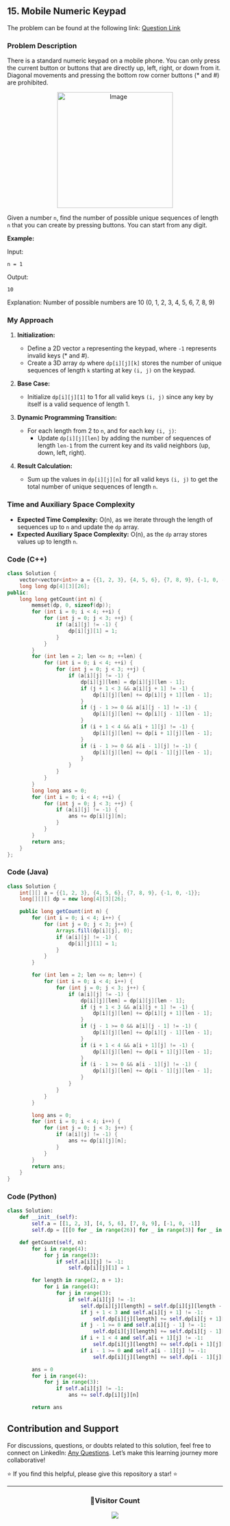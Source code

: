 ## 15. Mobile Numeric Keypad

The problem can be found at the following link: [Question Link](https://www.geeksforgeeks.org/problems/mobile-numeric-keypad5456/1)

### Problem Description

There is a standard numeric keypad on a mobile phone. You can only press the current button or buttons that are directly up, left, right, or down from it. Diagonal movements and pressing the bottom row corner buttons (\* and #) are prohibited.

<p align="center">
  <img src="https://github.com/Hunterdii/GeeksforGeeks-POTD/assets/124852522/a8e13f20-65da-4a5a-9458-dc8422bef9a9" alt="Image" width="270" />
</p>

Given a number `n`, find the number of possible unique sequences of length `n` that you can create by pressing buttons. You can start from any digit.

**Example:**

Input:

```
n = 1
```

Output:

```
10
```

Explanation:
Number of possible numbers are 10 (0, 1, 2, 3, 4, 5, 6, 7, 8, 9)

### My Approach

1. **Initialization:**

   - Define a 2D vector `a` representing the keypad, where `-1` represents invalid keys (\* and #).
   - Create a 3D array `dp` where `dp[i][j][k]` stores the number of unique sequences of length `k` starting at key `(i, j)` on the keypad.

2. **Base Case:**

   - Initialize `dp[i][j][1]` to 1 for all valid keys `(i, j)` since any key by itself is a valid sequence of length 1.

3. **Dynamic Programming Transition:**

   - For each length from 2 to `n`, and for each key `(i, j)`:
     - Update `dp[i][j][len]` by adding the number of sequences of length `len-1` from the current key and its valid neighbors (up, down, left, right).

4. **Result Calculation:**
   - Sum up the values in `dp[i][j][n]` for all valid keys `(i, j)` to get the total number of unique sequences of length `n`.

### Time and Auxiliary Space Complexity

- **Expected Time Complexity:** O(n), as we iterate through the length of sequences up to `n` and update the `dp` array.
- **Expected Auxiliary Space Complexity:** O(n), as the `dp` array stores values up to length `n`.

### Code (C++)

```cpp
class Solution {
    vector<vector<int>> a = {{1, 2, 3}, {4, 5, 6}, {7, 8, 9}, {-1, 0, -1}};
    long long dp[4][3][26];
public:
    long long getCount(int n) {
        memset(dp, 0, sizeof(dp));
        for (int i = 0; i < 4; ++i) {
            for (int j = 0; j < 3; ++j) {
                if (a[i][j] != -1) {
                    dp[i][j][1] = 1;
                }
            }
        }
        for (int len = 2; len <= n; ++len) {
            for (int i = 0; i < 4; ++i) {
                for (int j = 0; j < 3; ++j) {
                    if (a[i][j] != -1) {
                        dp[i][j][len] = dp[i][j][len - 1];
                        if (j + 1 < 3 && a[i][j + 1] != -1) {
                            dp[i][j][len] += dp[i][j + 1][len - 1];
                        }
                        if (j - 1 >= 0 && a[i][j - 1] != -1) {
                            dp[i][j][len] += dp[i][j - 1][len - 1];
                        }
                        if (i + 1 < 4 && a[i + 1][j] != -1) {
                            dp[i][j][len] += dp[i + 1][j][len - 1];
                        }
                        if (i - 1 >= 0 && a[i - 1][j] != -1) {
                            dp[i][j][len] += dp[i - 1][j][len - 1];
                        }
                    }
                }
            }
        }
        long long ans = 0;
        for (int i = 0; i < 4; ++i) {
            for (int j = 0; j < 3; ++j) {
                if (a[i][j] != -1) {
                    ans += dp[i][j][n];
                }
            }
        }
        return ans;
    }
};
```

### Code (Java)

```java
class Solution {
    int[][] a = {{1, 2, 3}, {4, 5, 6}, {7, 8, 9}, {-1, 0, -1}};
    long[][][] dp = new long[4][3][26];

    public long getCount(int n) {
        for (int i = 0; i < 4; i++) {
            for (int j = 0; j < 3; j++) {
                Arrays.fill(dp[i][j], 0);
                if (a[i][j] != -1) {
                    dp[i][j][1] = 1;
                }
            }
        }

        for (int len = 2; len <= n; len++) {
            for (int i = 0; i < 4; i++) {
                for (int j = 0; j < 3; j++) {
                    if (a[i][j] != -1) {
                        dp[i][j][len] = dp[i][j][len - 1];
                        if (j + 1 < 3 && a[i][j + 1] != -1) {
                            dp[i][j][len] += dp[i][j + 1][len - 1];
                        }
                        if (j - 1 >= 0 && a[i][j - 1] != -1) {
                            dp[i][j][len] += dp[i][j - 1][len - 1];
                        }
                        if (i + 1 < 4 && a[i + 1][j] != -1) {
                            dp[i][j][len] += dp[i + 1][j][len - 1];
                        }
                        if (i - 1 >= 0 && a[i - 1][j] != -1) {
                            dp[i][j][len] += dp[i - 1][j][len - 1];
                        }
                    }
                }
            }
        }

        long ans = 0;
        for (int i = 0; i < 4; i++) {
            for (int j = 0; j < 3; j++) {
                if (a[i][j] != -1) {
                    ans += dp[i][j][n];
                }
            }
        }
        return ans;
    }
}
```

### Code (Python)

```python
class Solution:
    def __init__(self):
        self.a = [[1, 2, 3], [4, 5, 6], [7, 8, 9], [-1, 0, -1]]
        self.dp = [[[0 for _ in range(26)] for _ in range(3)] for _ in range(4)]

    def getCount(self, n):
        for i in range(4):
            for j in range(3):
                if self.a[i][j] != -1:
                    self.dp[i][j][1] = 1

        for length in range(2, n + 1):
            for i in range(4):
                for j in range(3):
                    if self.a[i][j] != -1:
                        self.dp[i][j][length] = self.dp[i][j][length - 1]
                        if j + 1 < 3 and self.a[i][j + 1] != -1:
                            self.dp[i][j][length] += self.dp[i][j + 1][length - 1]
                        if j - 1 >= 0 and self.a[i][j - 1] != -1:
                            self.dp[i][j][length] += self.dp[i][j - 1][length - 1]
                        if i + 1 < 4 and self.a[i + 1][j] != -1:
                            self.dp[i][j][length] += self.dp[i + 1][j][length - 1]
                        if i - 1 >= 0 and self.a[i - 1][j] != -1:
                            self.dp[i][j][length] += self.dp[i - 1][j][length - 1]

        ans = 0
        for i in range(4):
            for j in range(3):
                if self.a[i][j] != -1:
                    ans += self.dp[i][j][n]

        return ans
```

## Contribution and Support

For discussions, questions, or doubts related to this solution, feel free to connect on LinkedIn: [Any Questions](https://www.linkedin.com/in/patel-hetkumar-sandipbhai-8b110525a/). Let’s make this learning journey more collaborative!

⭐ If you find this helpful, please give this repository a star! ⭐

---

<div align="center">
  <h3><b>📍Visitor Count</b></h3>
</div>

<p align="center">
  <img src="https://visitor-badge.laobi.icu/badge?page_id=Hunterdii.GeeksforGeeks-POTD" />
</p>
